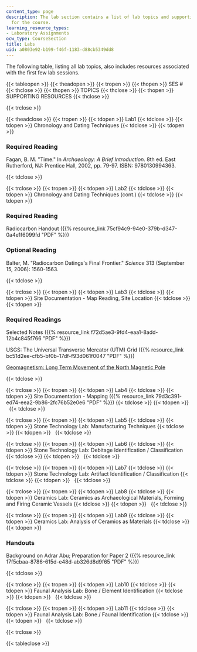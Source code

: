 ```yaml
---
content_type: page
description: The lab section contains a list of lab topics and supporting resources
  for the course.
learning_resource_types:
- Laboratory Assignments
ocw_type: CourseSection
title: Labs
uid: a0803e92-b199-f46f-1183-d88cb5349dd8
---
```


The following table, listing all lab topics, also includes resources associated with the first few lab sessions.

{{< tableopen >}}
{{< theadopen >}}
{{< tropen >}}
{{< thopen >}}
SES #
{{< thclose >}}
{{< thopen >}}
TOPICS
{{< thclose >}}
{{< thopen >}}
SUPPORTING RESOURCES
{{< thclose >}}

{{< trclose >}}

{{< theadclose >}}
{{< tropen >}}
{{< tdopen >}}
Lab1
{{< tdclose >}}
{{< tdopen >}}
Chronology and Dating Techniques
{{< tdclose >}}
{{< tdopen >}}


### Required Reading

Fagan, B. M. "Time." In _Archaeology: A Brief Introduction_. 8th ed. East Rutherford, NJ: Prentice Hall, 2002, pp. 79-97. ISBN: 9780130994363.


{{< tdclose >}}

{{< trclose >}}
{{< tropen >}}
{{< tdopen >}}
Lab2
{{< tdclose >}}
{{< tdopen >}}
Chronology and Dating Techniques (cont.)
{{< tdclose >}}
{{< tdopen >}}


### Required Reading

Radiocarbon Handout ({{% resource_link 75cf94c9-94e0-379b-d347-0a4e1f6099fd "PDF" %}})

### Optional Reading

Balter, M. "Radiocarbon Datings's Final Frontier." _Science_ 313 (September 15, 2006): 1560-1563.


{{< tdclose >}}

{{< trclose >}}
{{< tropen >}}
{{< tdopen >}}
Lab3
{{< tdclose >}}
{{< tdopen >}}
Site Documentation - Map Reading, Site Location
{{< tdclose >}}
{{< tdopen >}}


### Required Readings

Selected Notes ({{% resource_link f72d5ae3-9fd4-eaa1-8add-12b4c845f766 "PDF" %}})

USGS: The Universal Transverse Mercator (UTM) Grid ({{% resource_link bc51d2ee-cfb5-bf0b-17df-f93d061f0047 "PDF" %}})

[Geomagnetism: Long Term Movement of the North Magnetic Pole](http://www.ngdc.noaa.gov/geomag/GeomagneticPoles.shtml)


{{< tdclose >}}

{{< trclose >}}
{{< tropen >}}
{{< tdopen >}}
Lab4
{{< tdclose >}}
{{< tdopen >}}
Site Documentation - Mapping ({{% resource_link 79d3c391-ed74-eea2-9b86-2fc76b52e0e6 "PDF" %}})
{{< tdclose >}}
{{< tdopen >}}
 
{{< tdclose >}}

{{< trclose >}}
{{< tropen >}}
{{< tdopen >}}
Lab5
{{< tdclose >}}
{{< tdopen >}}
Stone Technology Lab: Manufacturing Techniques
{{< tdclose >}}
{{< tdopen >}}
 
{{< tdclose >}}

{{< trclose >}}
{{< tropen >}}
{{< tdopen >}}
Lab6
{{< tdclose >}}
{{< tdopen >}}
Stone Technology Lab: Debitage Identification / Classification
{{< tdclose >}}
{{< tdopen >}}
 
{{< tdclose >}}

{{< trclose >}}
{{< tropen >}}
{{< tdopen >}}
Lab7
{{< tdclose >}}
{{< tdopen >}}
Stone Technology Lab: Artifact Identification / Classification
{{< tdclose >}}
{{< tdopen >}}
 
{{< tdclose >}}

{{< trclose >}}
{{< tropen >}}
{{< tdopen >}}
Lab8
{{< tdclose >}}
{{< tdopen >}}
Ceramics Lab: Ceramics as Archaeological Materials, Forming and Firing Ceramic Vessels
{{< tdclose >}}
{{< tdopen >}}
 
{{< tdclose >}}

{{< trclose >}}
{{< tropen >}}
{{< tdopen >}}
Lab9
{{< tdclose >}}
{{< tdopen >}}
Ceramics Lab: Analysis of Ceramics as Materials
{{< tdclose >}}
{{< tdopen >}}


### Handouts

Background on Adrar Abu; Preparation for Paper 2 ({{% resource_link 17f5cbaa-8786-615d-e48d-ab326d8d9f65 "PDF" %}})


{{< tdclose >}}

{{< trclose >}}
{{< tropen >}}
{{< tdopen >}}
Lab10
{{< tdclose >}}
{{< tdopen >}}
Faunal Analysis Lab: Bone / Element Identification
{{< tdclose >}}
{{< tdopen >}}
 
{{< tdclose >}}

{{< trclose >}}
{{< tropen >}}
{{< tdopen >}}
Lab11
{{< tdclose >}}
{{< tdopen >}}
Faunal Analysis Lab: Bone / Faunal Identification
{{< tdclose >}}
{{< tdopen >}}
 
{{< tdclose >}}

{{< trclose >}}

{{< tableclose >}}